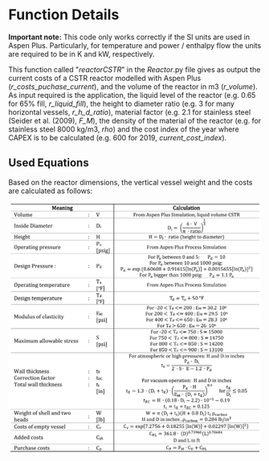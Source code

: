 
# Function Details

**Important note:** This code only works correctly if the SI units are used in Aspen Plus. Particularly, for temperature and power / enthalpy flow the units are required to be in K and kW, respectively. 

This function called "*reactorCSTR*" in the *Reactor*.py file gives as output the current costs of a CSTR reactor modelled with Aspen Plus (*r_costs_puchase_current*), and the volume of the reactor in m3 (*r_volume*). As input required is the application, the liquid level of the reactor (e.g. 0.65 for 65% fill, *r_liquid_fill*), the height to diameter ratio (e.g. 3 for many horizontal vessels, *r_h_d_ratio*), material factor (e.g. 2.1 for stainless steel (Seider et al. (2009), *F_M*), the density of the material of the reactor (e.g. for stainless steel 8000 kg/m3, *rho*) and the cost index of the year where CAPEX is to be calculated (e.g. 600 for 2019, *current_cost_index*).

## Used Equations

Based on the reactor dimensions, the vertical vessel weight and the costs are calculated as follows:

<p align="center">
<img align="center" src="https://github.com/A-JMinor/Python-Aspen-Plus-Connected-Model-for-the-Calculation-of-Equipment-Costs/blob/main/Pictures/Reactor.png" width="700">
</p>
